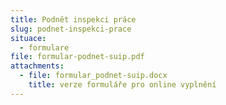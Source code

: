 ```yaml
---
title: Podnět inspekci práce
slug: podnet-inspekci-prace
situace:
  - formulare
file: formular-podnet-suip.pdf
attachments:
  - file: formular_podnet-suip.docx
    title: verze formuláře pro online vyplnění
---
```

